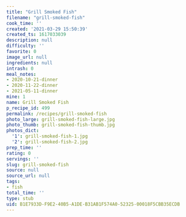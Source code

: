 ```yaml
---
title: "Grill Smoked Fish"
filename: "grill-smoked-fish"
cook_time: ''
created: '2021-03-29 15:50:39'
created_ts: 1617033039
description: null
difficulty: ''
favorite: 0
image_url: null
ingredients: null
intrash: 0
meal_notes:
- 2020-10-21-dinner
- 2020-11-22-dinner
- 2021-05-11-dinner
mine: 1
name: Grill Smoked Fish
p_recipe_id: 499
permalink: /recipes/grill-smoked-fish
photo_large: grill-smoked-fish-large.jpg
photo_thumb: grill-smoked-fish-thumb.jpg
photos_dict:
  '1': grill-smoked-fish-1.jpg
  '2': grill-smoked-fish-2.jpg
prep_time: ''
rating: 0
servings: ''
slug: grill-smoked-fish
source: null
source_url: null
tags:
- fish
total_time: ''
type: stub
uid: B1E7933D-F9E2-40B5-A1DE-B31AB1F574A0-52325-00018F5CBB35ECDB
---
```

<div class="large-8 medium-7 columns" id="writeup">	</div><!-- #writeup -->
</div><!-- #row-one -->
<div class="row" id="row-two">	<div class="medium-4 small-5 columns" id="ingredients">	</div>	<div class="medium-6 small-7 columns" id="directions">	</div>